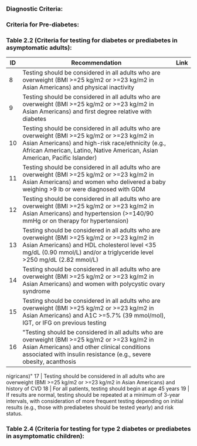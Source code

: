 
### Diagnostic Criteria:



### Criteria for Pre-diabetes:


### Table 2.2 (Criteria for testing for diabetes or prediabetes in asymptomatic adults):

ID | Recommendation | Link
-- | ---------------| ----
8	| Testing should be considered in all adults who are overweight (BMI >=25 kg/m2 or >=23 kg/m2 in Asian Americans) and physical inactivity
9	| Testing should be considered in all adults who are overweight (BMI >=25 kg/m2 or >=23 kg/m2 in Asian Americans) and first degree relative with diabetes
10	| Testing should be considered in all adults who are overweight (BMI >=25 kg/m2 or >=23 kg/m2 in Asian Americans) and high-risk race/ethnicity (e.g., African American, Latino, Native American, Asian American, Pacific Islander)
11	| Testing should be considered in all adults who are overweight (BMI >=25 kg/m2 or >=23 kg/m2 in Asian Americans) and women who delivered a baby weighing >9 lb or were diagnosed with GDM
12	| Testing should be considered in all adults who are overweight (BMI >=25 kg/m2 or >=23 kg/m2 in Asian Americans) and hypertension (>=140/90 mmHg or on therapy for hypertension)
13	| Testing should be considered in all adults who are overweight (BMI >=25 kg/m2 or >=23 kg/m2 in Asian Americans) and HDL cholesterol level <35 mg/dL (0.90 mmol/L) and/or a triglyceride level >250 mg/dL (2.82 mmol/L)
14	| Testing should be considered in all adults who are overweight (BMI >=25 kg/m2 or >=23 kg/m2 in Asian Americans) and women with polycystic ovary syndrome
15	| Testing should be considered in all adults who are overweight (BMI >=25 kg/m2 or >=23 kg/m2 in Asian Americans) and A1C >=5.7% (39 mmol/mol), IGT, or IFG on previous testing
16	| "Testing should be considered in all adults who are overweight (BMI >=25 kg/m2 or >=23 kg/m2 in Asian Americans) and other clinical conditions associated with insulin resistance (e.g., severe obesity, acanthosis
 nigricans)"
17	| Testing should be considered in all adults who are overweight (BMI >=25 kg/m2 or >=23 kg/m2 in Asian Americans) and history of CVD
18	| For all patients, testing should begin at age 45 years
19	| If results are normal, testing should be repeated at a minimum of 3-year intervals, with consideration of more frequent testing depending on initial results (e.g., those with prediabetes should be tested yearly) and risk status.

### Table 2.4 (Criteria for testing for type 2 diabetes or prediabetes in asymptomatic children):


